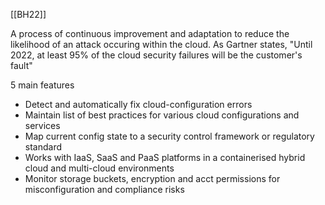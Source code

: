 [[BH22]]

A process of continuous improvement and adaptation to reduce the likelihood of an attack occuring within the cloud. As Gartner states, "Until 2022, at least 95% of the cloud security failures will be the customer's fault"

5 main features
- Detect and automatically fix cloud-configuration errors
- Maintain list of best practices for various cloud configurations and services
- Map current config state to a security control framework or regulatory standard
- Works with IaaS, SaaS and PaaS platforms in a containerised hybrid cloud and multi-cloud environments
- Monitor storage buckets, encryption and acct permissions for misconfiguration and compliance risks